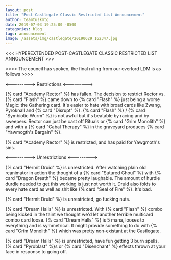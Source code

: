 ```yaml
---
layout: post
title: "Post-Castlegate Classic Restricted List Announcement"
author: teamtuskmtg
date: 2019-07-03 19:25:00 -0500
categories: blog
tags: announcement
image: /assets/img/castlegate/20190629_162347.jpg
---
```


<<< HYPEREXTENDED POST-CASTLEGATE CLASSIC RESTRICTED LIST ANNOUNCEMENT >>>


<<<< The council has spoken, the final ruling from our overlord LDM is as follows >>>>

<---------> Restrictions <--------->

{% card "Academy Rector" %} has fallen. The decision to restrict Rector vs. {% card "Flash" %} came down to {% card "Flash" %} just being a worse Magic: the Gathering card. It's easier to hate with broad cards like Zwang, Pyroknall and {% card "Disrupt" %}. {% card "Flash" %} / {% card "Symbiotic Wurm" %} is not awful but it's beatable by racing and by sweepers. Rector can just be cast off Rituals or {% card "Grim Monolith" %} and with a {% card "Cabal Therapy" %} in the graveyard produces {% card "Yawmogth's Bargain" %}.

{% card "Academy Rector" %} is restricted, and has paid for Yawgmoth's sins.

<---------> Unrestrictions <--------->

{% card "Hermit Druid" %} is unrestricted. After watching plain old reanimator in action the thought of a {% card "Sutured Ghoul" %} with {% card "Dragon Breath" %} became pretty laughable. The amount of hurdle durdle needed to get this working is just not worth it. Druid also folds to every hate card as well as shit like {% card "Seal of Fire" %}. It's bad.

{% card "Hermit Druid" %} is unrestricted, go fucking nuts.

{% card "Dream Halls" %} is unrestricted. With {% card "Flash" %} combo being kicked in the taint we thought we'd let another terrible multicard combo card loose. {% card "Dream Halls" %} is 5 mana, looses to everything and is symmetrical.
It might provide something to do with {% card "Grim Monolith" %} which was pretty non-existant at the Castlegate.

{% card "Dream Halls" %} is unrestricted, have fun getting 3 burn spells, {% card "Pyroblast" %}s or {% card "Disenchant" %} effects thrown at your face in response to going off.
